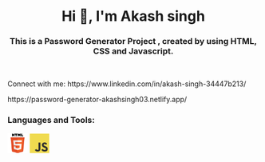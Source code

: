 <h1 align="center">Hi 👋, I'm Akash singh</h1>
<h3 align="center">This is a Password Generator Project , created by using HTML, CSS and Javascript.</h3>
</br>
<p>Connect with me: https://www.linkedin.com/in/akash-singh-34447b213/</p>
https://password-generator-akashsingh03.netlify.app/



<h3 align="left">Languages and Tools:</h3>
<p <img src="https://raw.githubusercontent.com/devicons/devicon/master/icons/css3/css3-original-wordmark.svg" alt="css3" width="40" height="40"/>  <img src="https://raw.githubusercontent.com/devicons/devicon/master/icons/html5/html5-original-wordmark.svg" alt="html5" width="40" height="40"/>  <img src="https://raw.githubusercontent.com/devicons/devicon/master/icons/javascript/javascript-original.svg" alt="javascript" width="40" height="40"/>  </p>
